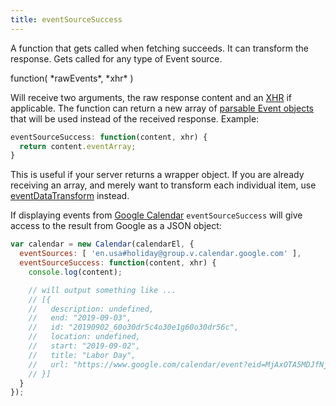 ```yaml
---
title: eventSourceSuccess
---
```


A function that gets called when fetching succeeds. It can transform the response. Gets called for any type of Event source.

<div class='spec' markdown='1'>
function( *rawEvents*, *xhr* )
</div>

Will receive two arguments, the raw response content and an [XHR](https://developer.mozilla.org/en-US/docs/Web/API/XMLHttpRequest) if applicable. The function can return a new array of [parsable Event objects](event-parsing) that will be used instead of the received response. Example:

```js
eventSourceSuccess: function(content, xhr) {
  return content.eventArray;
}
```

This is useful if your server returns a wrapper object. If you are already receiving an array, and merely want to transform each individual item, use [eventDataTransform](eventDataTransform) instead.

If displaying events from [Google Calendar](http://calendar.google.com/) `eventSourceSuccess` will give access to the result from Google as a JSON object:

```js
var calendar = new Calendar(calendarEl, {
  eventSources: [ 'en.usa#holiday@group.v.calendar.google.com' ],
  eventSourceSuccess: function(content, xhr) {
    console.log(content);

    // will output something like ...
    // [{
    //   description: undefined,
    //   end: "2019-09-03",
    //   id: "20190902_60o30dr5c4o30e1g60o30dr56c",
    //   location: undefined,
    //   start: "2019-09-02",
    //   title: "Labor Day",
    //   url: "https://www.google.com/calendar/event?eid=MjAxOTA5MDJfNjBvMzBkcjVjNG8zMGUxZzYwbzMwZHI1NmMgZW4udXNhI2hvbGlkYXlAdg"
    // }]
  }
});
```
